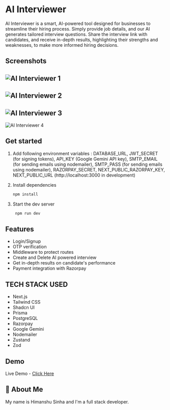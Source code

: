 # AI Interviewer

AI Interviewer is a smart, AI-powered tool designed for businesses to streamline their hiring process. Simply provide job details, and our AI generates tailored interview questions. Share the interview link with candidates, and receive in-depth results, highlighting their strengths and weaknesses, to make more informed hiring decisions.

## Screenshots

![AI Interviewer 1](https://github.com/user-attachments/assets/e6c1b130-93fe-424b-9c30-35d3f70b6486)
---
![AI Interviewer 2](https://github.com/user-attachments/assets/5743c1af-f480-4db1-a5f6-6466cbb82f18)
---
![AI Interviewer 3](https://github.com/user-attachments/assets/b584bcf7-19ff-4591-a05c-354d6548c73b)
---
![AI Interviewer 4](https://github.com/user-attachments/assets/82689627-206e-4dba-9e97-c7ae344a32a7)

## Get started

1. Add following environment variables : DATABASE_URL, JWT_SECRET (for signing tokens), API_KEY (Google Gemini API key), SMTP_EMAIL (for sending emails using nodemailer), SMTP_PASS (for sending emails using nodemailer), RAZORPAY_SECRET, NEXT_PUBLIC_RAZORPAY_KEY, NEXT_PUBLIC_URL (http://localhost:3000 in development)

2. Install dependencies

   ```bash
   npm install
   ```

3. Start the dev server

   ```bash
    npm run dev
   ```

## Features

- Login/Signup
- OTP verification
- Middleware to protect routes
- Create and Delete AI powered interview
- Get in-depth results on candidate's performance
- Payment integration with Razorpay

## TECH STACK USED

- Next.js
- Tailwind CSS
- Shadcn UI
- Prisma
- PostgreSQL
- Razorpay
- Google Gemini
- Nodemailer
- Zustand
- Zod

## Demo

Live Demo - [Click Here](https://aiinterviewerapp.vercel.app)

## 🚀 About Me

My name is Himanshu Sinha and I'm a full stack developer.
